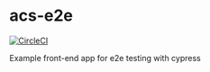 # acs-e2e

[![CircleCI](https://circleci.com/gh/Nachodlv/acs-e2e/tree/master.svg?style=svg)](https://circleci.com/gh/Nachodlv/acs-e2e/tree/master)

Example front-end app for e2e testing with cypress
